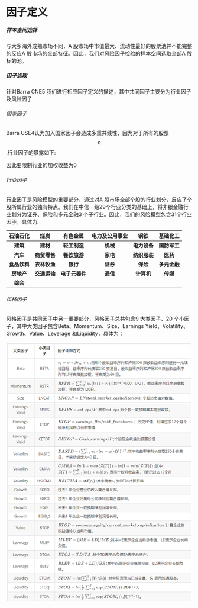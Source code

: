 # 因子定义

##### 样本空间选择

与大多海外成熟市场不同，A 股市场中市值最大、流动性最好的股票池并不能完整的反应A 股市场的全部特征。因此，我们对风险因子检验的样本空间选取全部A 股标的池。

##### 因子选取

针对Barra CNE5 我们进行相应因子定义的描述，其中共同因子主要分为行业因子及风险因子

###### 国家因子

Barra USE4认为加入国家因子会造成多重共线性，因为对于所有的股票$$n$$,行业因子的暴露如下:

因此要限制行业的加权收益为0

###### 行业因子

行业因子是风险模型的重要部分，通过对A 股市场全部个股的行业划分，反应了个股所属行业的独有特点。我们在中信一级29个行业分类的基础上，将非银金融行业划分为证券、保险和多元金融3 个子行业。因此，我们的风险模型包含31个行业因子，具体为:

| **石油石化** | **煤炭** | **有色金属** | **电力及公用事业** | **钢铁** | **基础化工** |
| :---: | :---: | :---: | :---: | :---: | :---: |
| **建筑** | **建材** | **轻工制造** | **机械** | **电力设备** | **国防军工** |
| **汽车** | **商贸零售** | **餐饮旅游** | **家电** | **纺织服装** | **医药** |
| **食品饮料** | **农林牧渔** | **银行** | **证券** | **保险** | **多元金融** |
| **房地产** | **交通运输** | **电子元器件** | **通信** | **计算机** | **传媒** |
| **综合** |  |  |  |  |  |

###### 风格因子

风格因子是共同因子中另一重要部分，风格因子总共包含9 大类因子、20 个小因子，其中大类因子包含Beta、Momentum、Size、Earnings Yield、Volatility、Growth、Value、Leverage 和Liquidity，具体为：

![](/assets/import.png)

